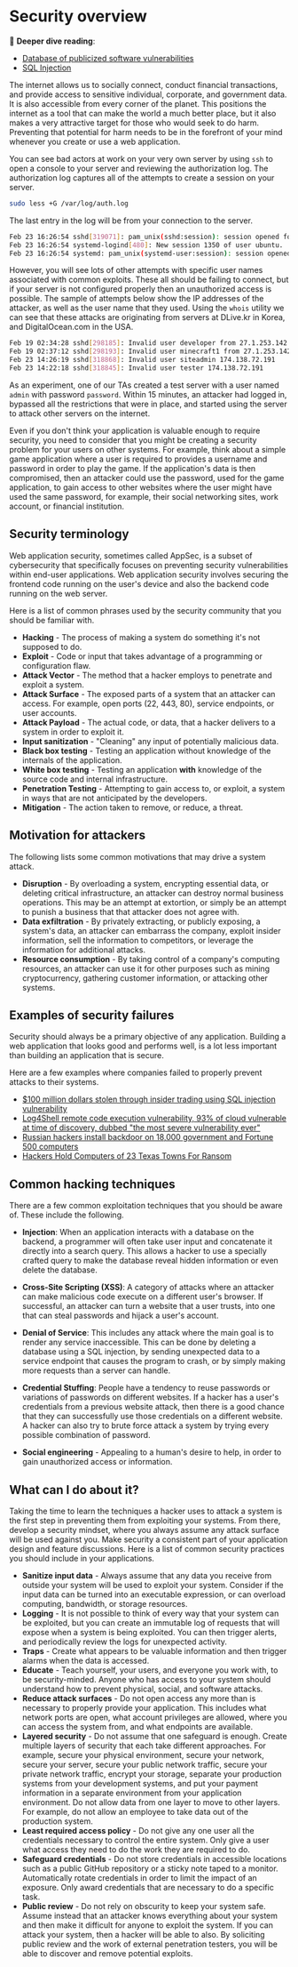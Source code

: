 # Security overview

📖 **Deeper dive reading**:

- [Database of publicized software vulnerabilities](https://cve.mitre.org/)
- [SQL Injection](https://portswigger.net/web-security/sql-injection)

The internet allows us to socially connect, conduct financial transactions, and provide access to sensitive individual, corporate, and government data. It is also accessible from every corner of the planet. This positions the internet as a tool that can make the world a much better place, but it also makes a very attractive target for those who would seek to do harm. Preventing that potential for harm needs to be in the forefront of your mind whenever you create or use a web application.

You can see bad actors at work on your very own server by using `ssh` to open a console to your server and reviewing the authorization log. The authorization log captures all of the attempts to create a session on your server.

```sh
sudo less +G /var/log/auth.log
```

The last entry in the log will be from your connection to the server.

```sh
Feb 23 16:26:54 sshd[319071]: pam_unix(sshd:session): session opened for user ubuntu(uid=1000) by (uid=0)
Feb 23 16:26:54 systemd-logind[480]: New session 1350 of user ubuntu.
Feb 23 16:26:54 systemd: pam_unix(systemd-user:session): session opened for user ubuntu(uid=1000) by (uid=0)
```

However, you will see lots of other attempts with specific user names associated with common exploits. These all should be failing to connect, but if your server is not configured properly then an unauthorized access is possible. The sample of attempts below show the IP addresses of the attacker, as well as the user name that they used. Using the `whois` utility we can see that these attacks are originating from servers at DLive.kr in Korea, and DigitalOcean.com in the USA.

```sh
Feb 19 02:34:28 sshd[298185]: Invalid user developer from 27.1.253.142
Feb 19 02:37:12 sshd[298193]: Invalid user minecraft1 from 27.1.253.142
Feb 23 14:26:19 sshd[318868]: Invalid user siteadmin 174.138.72.191
Feb 23 14:22:18 sshd[318845]: Invalid user tester 174.138.72.191
```

As an experiment, one of our TAs created a test server with a user named `admin` with password `password`. Within 15 minutes, an attacker had logged in, bypassed all the restrictions that were in place, and started using the server to attack other servers on the internet.

Even if you don't think your application is valuable enough to require security, you need to consider that you might be creating a security problem for your users on other systems. For example, think about a simple game application where a user is required to provides a username and password in order to play the game. If the application's data is then compromised, then an attacker could use the password, used for the game application, to gain access to other websites where the user might have used the same password, for example, their social networking sites, work account, or financial institution.

## Security terminology

Web application security, sometimes called AppSec, is a subset of cybersecurity that specifically focuses on preventing security vulnerabilities within end-user applications. Web application security involves securing the frontend code running on the user's device and also the backend code running on the web server.

Here is a list of common phrases used by the security community that you should be familiar with.

- **Hacking** - The process of making a system do something it's not supposed to do.
- **Exploit** - Code or input that takes advantage of a programming or configuration flaw.
- **Attack Vector** - The method that a hacker employs to penetrate and exploit a system.
- **Attack Surface** - The exposed parts of a system that an attacker can access. For example, open ports (22, 443, 80), service endpoints, or user accounts.
- **Attack Payload** - The actual code, or data, that a hacker delivers to a system in order to exploit it.
- **Input sanitization** - "Cleaning" any input of potentially malicious data.
- **Black box testing** - Testing an application without knowledge of the internals of the application.
- **White box testing** - Testing an application **with** knowledge of the source code and internal infrastructure.
- **Penetration Testing** - Attempting to gain access to, or exploit, a system in ways that are not anticipated by the developers.
- **Mitigation** - The action taken to remove, or reduce, a threat.

## Motivation for attackers

The following lists some common motivations that may drive a system attack.

- **Disruption** - By overloading a system, encrypting essential data, or deleting critical infrastructure, an attacker can destroy normal business operations. This may be an attempt at extortion, or simply be an attempt to punish a business that that attacker does not agree with.
- **Data exfiltration** - By privately extracting, or publicly exposing, a system's data, an attacker can embarrass the company, exploit insider information, sell the information to competitors, or leverage the information for additional attacks.
- **Resource consumption** - By taking control of a company's computing resources, an attacker can use it for other purposes such as mining cryptocurrency, gathering customer information, or attacking other systems.

## Examples of security failures

Security should always be a primary objective of any application. Building a web application that looks good and performs well, is a lot less important than building an application that is secure.

Here are a few examples where companies failed to properly prevent attacks to their systems.

- [$100 million dollars stolen through insider trading using SQL injection vulnerability](https://www.theverge.com/2018/8/22/17716622/sec-business-wire-hack-stolen-press-release-fraud-ukraine)
- [Log4Shell remote code execution vulnerability, 93% of cloud vulnerable at time of discovery, dubbed "the most severe vulnerability ever"](https://en.wikipedia.org/wiki/Log4Shell)
- [Russian hackers install backdoor on 18,000 government and Fortune 500 computers](https://www.npr.org/2021/04/16/985439655/a-worst-nightmare-cyberattack-the-untold-story-of-the-solarwinds-hack)
- [Hackers Hold Computers of 23 Texas Towns For Ransom](https://www.usnews.com/news/national-news/articles/2019-08-20/hackers-hold-computers-of-23-texas-towns-for-ransom)

## Common hacking techniques

There are a few common exploitation techniques that you should be aware of. These include the following.

- **Injection**: When an application interacts with a database on the backend, a programmer will often take user input and concatenate it directly into a search query. This allows a hacker to use a specially crafted query to make the database reveal hidden information or even delete the database.

- **Cross-Site Scripting (XSS)**: A category of attacks where an attacker can make malicious code execute on a different user's browser. If successful, an attacker can turn a website that a user trusts, into one that can steal passwords and hijack a user's account.

- **Denial of Service**: This includes any attack where the main goal is to render any service inaccessible. This can be done by deleting a database using a SQL injection, by sending unexpected data to a service endpoint that causes the program to crash, or by simply making more requests than a server can handle.

- **Credential Stuffing**: People have a tendency to reuse passwords or variations of passwords on different websites. If a hacker has a user's credentials from a previous website attack, then there is a good chance that they can successfully use those credentials on a different website. A hacker can also try to brute force attack a system by trying every possible combination of password.

- **Social engineering** - Appealing to a human's desire to help, in order to gain unauthorized access or information.

## What can I do about it?

Taking the time to learn the techniques a hacker uses to attack a system is the first step in preventing them from exploiting your systems. From there, develop a security mindset, where you always assume any attack surface will be used against you. Make security a consistent part of your application design and feature discussions. Here is a list of common security practices you should include in your applications.

- **Sanitize input data** - Always assume that any data you receive from outside your system will be used to exploit your system. Consider if the input data can be turned into an executable expression, or can overload computing, bandwidth, or storage resources.
- **Logging** - It is not possible to think of every way that your system can be exploited, but you can create an immutable log of requests that will expose when a system is being exploited. You can then trigger alerts, and periodically review the logs for unexpected activity.
- **Traps** - Create what appears to be valuable information and then trigger alarms when the data is accessed.
- **Educate** - Teach yourself, your users, and everyone you work with, to be security-minded. Anyone who has access to your system should understand how to prevent physical, social, and software attacks.
- **Reduce attack surfaces** - Do not open access any more than is necessary to properly provide your application. This includes what network ports are open, what account privileges are allowed, where you can access the system from, and what endpoints are available.
- **Layered security** - Do not assume that one safeguard is enough. Create multiple layers of security that each take different approaches. For example, secure your physical environment, secure your network, secure your server, secure your public network traffic, secure your private network traffic, encrypt your storage, separate your production systems from your development systems, and put your payment information in a separate environment from your application environment. Do not allow data from one layer to move to other layers. For example, do not allow an employee to take data out of the production system.
- **Least required access policy** - Do not give any one user all the credentials necessary to control the entire system. Only give a user what access they need to do the work they are required to do.
- **Safeguard credentials** - Do not store credentials in accessible locations such as a public GitHub repository or a sticky note taped to a monitor. Automatically rotate credentials in order to limit the impact of an exposure. Only award credentials that are necessary to do a specific task.
- **Public review** - Do not rely on obscurity to keep your system safe. Assume instead that an attacker knows everything about your system and then make it difficult for anyone to exploit the system. If you can attack your system, then a hacker will be able to also. By soliciting public review and the work of external penetration testers, you will be able to discover and remove potential exploits.
